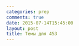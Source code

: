 ```yaml
---
categories: prep
comments: true
date: 2015-07-14T15:45:00
layout: post
title: Темы для 453
---
```



